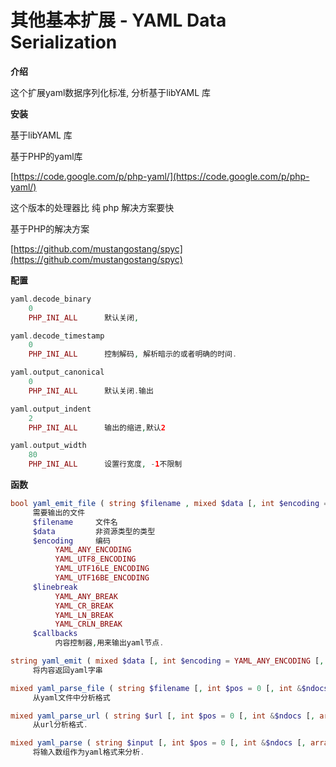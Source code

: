 # 其他基本扩展 - YAML Data Serialization

**介绍**

这个扩展yaml数据序列化标准, 分析基于libYAML 库

**安装**

基于libYAML 库

基于PHP的yaml库

[https://code.google.com/p/php-yaml/](https://code.google.com/p/php-yaml/)

这个版本的处理器比 纯 php 解决方案要快

基于PHP的解决方案

[https://github.com/mustangostang/spyc](https://github.com/mustangostang/spyc)

**配置**

```php
yaml.decode_binary
	0
	PHP_INI_ALL      默认关闭, 

yaml.decode_timestamp
	0
	PHP_INI_ALL      控制解码, 解析暗示的或者明确的时间.

yaml.output_canonical
	0
	PHP_INI_ALL      默认关闭.输出

yaml.output_indent
	2
	PHP_INI_ALL      输出的缩进,默认2

yaml.output_width
	80
	PHP_INI_ALL      设置行宽度, -1不限制
```

**函数**

```php
bool yaml_emit_file ( string $filename , mixed $data [, int $encoding = YAML_ANY_ENCODING [, int $linebreak = YAML_ANY_BREAK [, array $callbacks ]]] )
     需要输出的文件
     $filename     文件名
     $data         非资源类型的类型     
     $encoding     编码
          YAML_ANY_ENCODING
          YAML_UTF8_ENCODING
          YAML_UTF16LE_ENCODING
          YAML_UTF16BE_ENCODING
     $linebreak
          YAML_ANY_BREAK
          YAML_CR_BREAK
          YAML_LN_BREAK
          YAML_CRLN_BREAK
     $callbacks
          内容控制器,用来输出yaml节点.

string yaml_emit ( mixed $data [, int $encoding = YAML_ANY_ENCODING [, int $linebreak = YAML_ANY_BREAK [, array $callbacks ]]] )
     将内容返回yaml字串

mixed yaml_parse_file ( string $filename [, int $pos = 0 [, int &$ndocs [, array $callbacks ]]] )
     从yaml文件中分析格式

mixed yaml_parse_url ( string $url [, int $pos = 0 [, int &$ndocs [, array $callbacks ]]] )
     从url分析格式.

mixed yaml_parse ( string $input [, int $pos = 0 [, int &$ndocs [, array $callbacks ]]] )
     将输入数组作为yaml格式来分析.
```